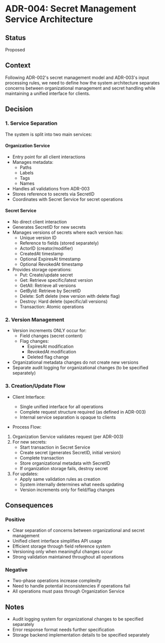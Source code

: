 # ADR-004: Secret Management Service Architecture

## Status
Proposed

## Context
Following ADR-002's secret management model and ADR-003's input processing rules, we need to define how the system architecture separates concerns between organizational management and secret handling while maintaining a unified interface for clients.

## Decision

### 1. Service Separation
The system is split into two main services:

#### Organization Service
* Entry point for all client interactions
* Manages metadata:
  - Paths
  - Labels
  - Tags
  - Names
* Handles all validations from ADR-003
* Stores reference to secrets via SecretID
* Coordinates with Secret Service for secret operations

#### Secret Service
* No direct client interaction
* Generates SecretID for new secrets
* Manages versions of secrets where each version has:
  - Unique version ID
  - Reference to fields (stored separately)
  - ActorID (creator/modifier)
  - CreatedAt timestamp
  - Optional ExpiresAt timestamp
  - Optional RevokedAt timestamp
* Provides storage operations:
  - Put: Create/update secret
  - Get: Retrieve specific/latest version
  - GetAll: Retrieve all versions
  - GetById: Retrieve by SecretID
  - Delete: Soft delete (new version with delete flag)
  - Destroy: Hard delete (specific/all versions)
  - Transaction: Atomic operations

### 2. Version Management
* Version increments ONLY occur for:
  - Field changes (secret content)
  - Flag changes:
    * ExpiresAt modification
    * RevokedAt modification
    * Deleted flag change
* Organizational metadata changes do not create new versions
* Separate audit logging for organizational changes (to be specified separately)

### 3. Creation/Update Flow
* Client Interface:
  - Single unified interface for all operations
  - Complete request structure required (as defined in ADR-003)
  - Internal service separation is opaque to clients

* Process Flow:
1. Organization Service validates request (per ADR-003)
2. For new secrets:
   - Start transaction in Secret Service
   - Create secret (generates SecretID, initial version)
   - Complete transaction
   - Store organizational metadata with SecretID
   - If organization storage fails, destroy secret
3. For updates:
   - Apply same validation rules as creation
   - System internally determines what needs updating
   - Version increments only for field/flag changes

## Consequences

### Positive
* Clear separation of concerns between organizational and secret management
* Unified client interface simplifies API usage
* Efficient storage through field reference system
* Versioning only when meaningful changes occur
* Strong validation maintained throughout all operations

### Negative
* Two-phase operations increase complexity
* Need to handle potential inconsistencies if operations fail
* All operations must pass through Organization Service

## Notes
* Audit logging system for organizational changes to be specified separately
* Error response format needs further specification
* Storage backend implementation details to be specified separately